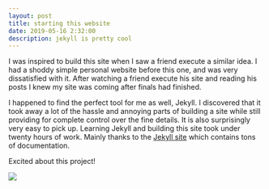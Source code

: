 ```yaml
---
layout: post
title: starting this website
date: 2019-05-16 2:32:00
description: jekyll is pretty cool
---
```

I was inspired to build this site when I saw a friend execute a similar idea. I had a shoddy simple personal website before this one, and was very dissatisfied with it. After watching a friend execute his site and reading his posts I knew my site was coming after finals had finished.

I happened to find the perfect tool for me as well, Jekyll. I discovered that it took away a lot of the hassle and annoying parts of building a site while still providing for complete control over the fine details. It is also surprisingly very easy to pick up. Learning Jekyll and building this site took under twenty hours of work. Mainly thanks to the <a href="https://jekyllrb.com/" target="blank">Jekyll site</a> which contains tons of documentation.

Excited about this project!

<div class="img_row">
	<img class="col three" src="{{ site.baseurl }}/img/ch_adventure.jpg">
</div>
